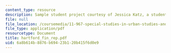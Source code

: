 ```yaml
---
content_type: resource
description: Sample student project courtesy of Jessica Katz, a student in the course.
file: null
file_location: /coursemedia/11-967-special-studies-in-urban-studies-and-planning-economic-development-planning-skills-january-iap-2007/6a8b614b8876b69423b120b415f6d0e9_hartford_fin_rep.pdf
file_type: application/pdf
resourcetype: Document
title: hartford_fin_rep.pdf
uid: 6a8b614b-8876-b694-23b1-20b415f6d0e9
---
```

